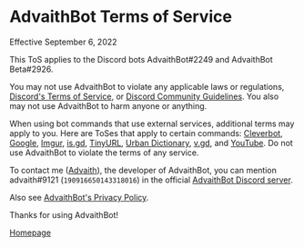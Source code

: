 # AdvaithBot Terms of Service

Effective September 6, 2022

This ToS applies to the Discord bots AdvaithBot#2249 and AdvaithBot Beta#2926.

You may not use AdvaithBot to violate any applicable laws or regulations, [Discord's Terms of Service](https://discord.com/terms), or [Discord Community Guidelines](https://discord.com/guidelines). You also may not use AdvaithBot to harm anyone or anything.

When using bot commands that use external services, additional terms may apply to you. Here are ToSes that apply to certain commands: [Cleverbot](https://www.cleverbot.com/terms), [Google](https://policies.google.com/terms), [Imgur](https://imgur.com/tos), [is.gd](https://is.gd/terms.php), [TinyURL](https://tinyurl.com/app/terms), [Urban Dictionary](https://about.urbandictionary.com/tos), [v.gd](https://v.gd/terms.php), and [YouTube](https://www.youtube.com/static?template=terms). Do not use AdvaithBot to violate the terms of any service.

To contact me ([Advaith](https://advaith.io)), the developer of AdvaithBot, you can mention advaith#9121 (`190916650143318016`) in the official [AdvaithBot Discord server](https://discord.gg/SztAXAh).

Also see [AdvaithBot's Privacy Policy](/privacy).

Thanks for using AdvaithBot!

[Homepage](/)
